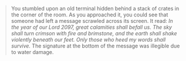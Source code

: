 > You stumbled upon an old terminal hidden behind a stack of crates in the corner of the room. As you approached it, you could see that someone had left a message scrawled across its screen. It read:
> *In the year of our Lord 2097, great calamities shall befall us. The sky shall turn crimson with fire and brimstone, and the earth shall shake violently beneath our feet. Only those who heed my words shall survive.*
> The signature at the bottom of the message was illegible due to water damage.
